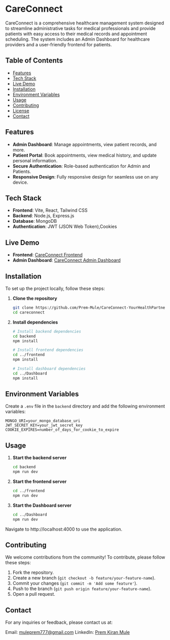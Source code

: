 # CareConnect

CareConnect is a comprehensive healthcare management system designed to streamline administrative tasks for medical professionals and provide patients with easy access to their medical records and appointment scheduling. The system includes an Admin Dashboard for healthcare providers and a user-friendly frontend for patients.

## Table of Contents

- [Features](#features)
- [Tech Stack](#tech-stack)
- [Live Demo](#live-demo)
- [Installation](#installation)
- [Environment Variables](#environment-variables)
- [Usage](#usage)
- [Contributing](#contributing)
- [License](#license)
- [Contact](#contact)

## Features

- **Admin Dashboard**: Manage appointments, view patient records, and more.
- **Patient Portal**: Book appointments, view medical history, and update personal information.
- **Secure Authentication**: Role-based authentication for Admin and Patients.
- **Responsive Design**: Fully responsive design for seamless use on any device.

## Tech Stack

- **Frontend**: Vite, React, Tailwind CSS
- **Backend**: Node.js, Express.js
- **Database**: MongoDB
- **Authentication**: JWT (JSON Web Token),Cookies

## Live Demo

- **Frontend**: [CareConnect Frontend](https://careconnectdashboard.vercel.app)
- **Admin Dashboard**: [CareConnect Admin Dashboard](https://careconnectdashboard.vercel.app)

## Installation

To set up the project locally, follow these steps:

1. **Clone the repository**

    ```bash
    git clone https://github.com/Prem-Mule/CareConnect-YourHealthPartner-MERN-APP
    cd careconnect
    ```

2. **Install dependencies**

    ```bash
    # Install backend dependencies
    cd backend
    npm install

    # Install frontend dependencies
    cd ../frontend
    npm install

    # Install dashboard dependencies
    cd ../Dashboard
    npm install
    ```

## Environment Variables

Create a `.env` file in the `backend` directory and add the following environment variables:

```plaintext
MONGO_URI=your_mongo_database_uri
JWT_SECRET_KEY=your_jwt_secret_key
COOKIE_EXPIRES=number_of_days_for_cookie_to_expire
```

## Usage

1. **Start the backend server**

    ```bash
    cd backend
    npm run dev
    ```

2. **Start the frontend server**

    ```bash
    cd ../frontend
    npm run dev
    ```

2. **Start the Dashboard server**

    ```bash
    cd ../Dashboard
    npm run dev
    ```
Navigate to http://localhost:4000 to use the application.

## Contributing

We welcome contributions from the community! To contribute, please follow these steps:

1. Fork the repository.
2. Create a new branch (`git checkout -b feature/your-feature-name`).
3. Commit your changes (`git commit -m 'Add some feature'`).
4. Push to the branch (`git push origin feature/your-feature-name`).
5. Open a pull request.

## Contact
For any inquiries or feedback, please contact us at:

Email: muleprem777@gmail.com 
LinkedIn: [Prem Kiran Mule](https://www.linkedin.com/in/prem-mule/)
